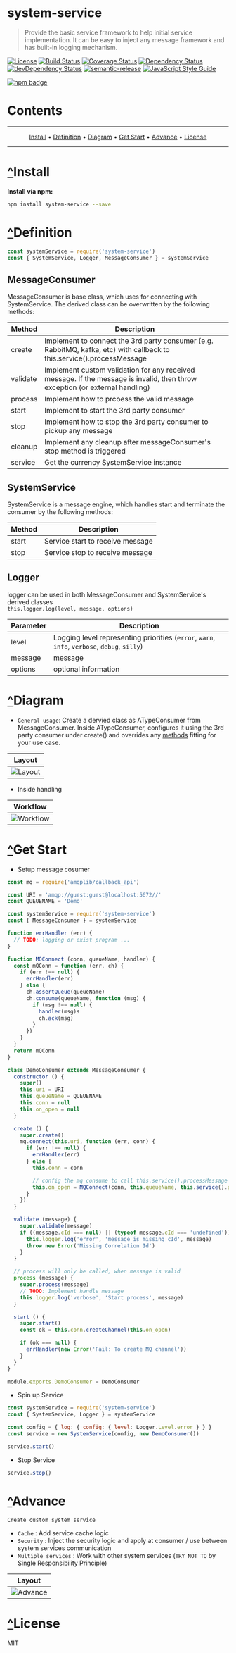 # <a name="system-service"></a>system-service
> Provide the basic service framework to help initial service implementation.  It can be easy to inject any message framework and has built-in logging mechanism.

[![License](https://img.shields.io/badge/license-MIT-green.svg)](https://github.com/leocwlam/system-service/blob/master/LICENSE)
[![Build Status](https://travis-ci.org/leocwlam/system-service.svg?branch=master)](https://travis-ci.org/leocwlam/system-service)
[![Coverage Status](https://coveralls.io/repos/github/leocwlam/system-service/badge.svg?branch=master)](https://coveralls.io/github/leocwlam/system-service?branch=master)
[![Dependency Status](https://david-dm.org/leocwlam/system-service.svg)](https://david-dm.org/leocwlam/system-service)
[![devDependency Status](https://david-dm.org/leocwlam/system-service/dev-status.svg)](https://david-dm.org/leocwlam/system-service?type=dev)
[![semantic-release](https://img.shields.io/badge/%20%20%F0%9F%93%A6%F0%9F%9A%80-semantic--release-e10079.svg)](https://github.com/semantic-release/semantic-release)
[![JavaScript Style Guide](https://img.shields.io/badge/code_style-standard-brightgreen.svg)](https://standardjs.com)

[![npm badge](https://img.shields.io/npm/v/system-service/latest.svg)](https://www.npmjs.com/package/system-service)

# Contents
-------

<p align="center">
    <a href="#install">Install</a> &bull;
    <a href="#definition">Definition</a> &bull;
    <a href="#diagram">Diagram</a> &bull;
    <a href="#get-start">Get Start</a> &bull;
    <a href="#advance">Advance</a> &bull;
    <a href="#license">License</a>
</p>

-------

# <a href="#system-service">^</a><a name="install"></a>Install
**Install via npm:**
``` bash
npm install system-service --save
```


# <a href="#system-service">^</a><a name="definition"></a>Definition
``` js
const systemService = require('system-service')
const { SystemService, Logger, MessageConsumer } = systemService
```

## <a name="messageConsumer"></a>MessageConsumer
MessageConsumer is base class, which uses for connecting with SystemService.  The derived class can be overwritten by the following methods:

| Method   | Description                                                                                                                  |
|----------|------------------------------------------------------------------------------------------------------------------------------|
| create   | Implement to connect the 3rd party consumer (e.g. RabbitMQ, kafka, etc) with callback to this.service().processMessage       |
| validate | Implement custom validation for any received message. If the message is invalid, then throw exception (or external handling) |
| process  | Implement how to prcoess the valid message                                                                                   |
| start    | Implement to start the 3rd party consumer                                                                                    |
| stop     | Implement how to stop the 3rd party consumer to pickup any message                                                           |
| cleanup  | Implement any cleanup after messageConsumer's stop method is triggered                                                       |
| service  | Get the currency SystemService instance                                                                                      |

## <a name="systemService"></a>SystemService
SystemService is a message engine, which handles start and terminate the consumer by the following methods:

| Method | Description                      |
|--------|----------------------------------|
| start  | Service start to receive message |
| stop   | Service stop to receive message  |

## <a name="logger"></a>Logger
logger can be used in both MessageConsumer and SystemService's derived classes <br />
`this.logger.log(level, message, options)`

| Parameter | Description                                                                                  |
|-----------|----------------------------------------------------------------------------------------------|
| level     | Logging level representing priorities (`error`, `warn`, `info`, `verbose`, `debug`, `silly`) |
| message   | message                                                                                      |
| options   | optional information                                                                         |

# <a href="#system-service">^</a><a name="diagram"></a>Diagram
- `General usage`: Create a dervied class as ATypeConsumer from MessageConsumer.  Inside ATypeConsumer, configures it using the 3rd party consumer under create() and overrides any <a href="#messageConsumer">methods</a> fitting for your use case.

| Layout |
|--------|
|![Layout](https://raw.githubusercontent.com/leocwlam/system-service/master/docs/system-service.png)|

- Inside handling

| Workflow |
|----------|
|![Workflow](https://raw.githubusercontent.com/leocwlam/system-service/master/docs/workflow.png)|

# <a href="#system-service">^</a><a name="get-start"></a>Get Start
- Setup message cosumer

``` js
const mq = require('amqplib/callback_api')

const URI = 'amqp://guest:guest@localhost:5672//'
const QUEUENAME = 'Demo'

const systemService = require('system-service')
const { MessageConsumer } = systemService

function errHandler (err) {
  // TODO: logging or exist program ...
}

function MQConnect (conn, queueName, handler) {
  const mQConn = function (err, ch) {
    if (err !== null) {
      errHandler(err)
    } else {
      ch.assertQueue(queueName)
      ch.consume(queueName, function (msg) {
        if (msg !== null) {
          handler(msg)s
          ch.ack(msg)
        }
      })
    }
  }
  return mQConn
}

class DemoConsumer extends MessageConsumer {
  constructor () {
    super()
    this.uri = URI
    this.queueName = QUEUENAME
    this.conn = null
    this.on_open = null
  }

  create () {
    super.create()
    mq.connect(this.uri, function (err, conn) {
      if (err !== null) {
        errHandler(err)
      } else {
        this.conn = conn

        // config the mq consume to call this.service().processMessage
        this.on_open = MQConnect(conn, this.queueName, this.service().processMessage)
      }
    })
  }

  validate (message) {
    super.validate(message)
    if ((message.cId === null) || (typeof message.cId === 'undefined')) {
      this.logger.log('error', 'message is missing cId', message)
      throw new Error('Missing Correlation Id')
    }
  }

  // process will only be called, when message is valid
  process (message) {
    super.process(message)
    // TODO: Implement handle message
    this.logger.log('verbose', 'Start process', message)
  }

  start () {
    super.start()
    const ok = this.conn.createChannel(this.on_open)

    if (ok === null) {
      errHandler(new Error('Fail: To create MQ channel'))
    }
  }
}

module.exports.DemoConsumer = DemoConsumer
```

- Spin up Service

``` js
const systemService = require('system-service')
const { SystemService, Logger } = systemService

const config = { log: { config: { level: Logger.Level.error } } }
const service = new SystemService(config, new DemoConsumer())

service.start()
```

- Stop Service

``` js
service.stop()
```

# <a href="#system-service">^</a><a name="advance"></a>Advance

`Create custom system service`

- `Cache` : Add service cache logic
- `Security` : Inject the security logic and apply at consumer / use between system services communication
- `Multiple services` : Work with other system services (`TRY NOT TO` by Single Responsibility Principle)

| Layout |
|--------|
|![Advance](https://raw.githubusercontent.com/leocwlam/system-service/master/docs/advance-system-service.png)|

# <a href="#system-service">^</a><a name="license"></a>License
MIT
